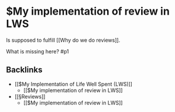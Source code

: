 # $My implementation of review in LWS
Is supposed to fulfill [[Why do we do reviews]].

What is missing here? #p1

## Backlinks
* [[$My Implementation of Life Well Spent (LWS)]]
	* [[$My implementation of review in LWS]]
* [[§Reviews]]
	* [[$My implementation of review in LWS]]

<!-- {BearID:11C69539-D2AD-4DE3-82BB-CA9F4D6418A6-13323-00003269532A590E} -->
